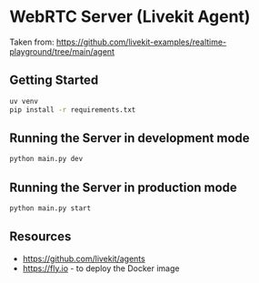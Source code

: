 # WebRTC Server (Livekit Agent)

Taken from: <https://github.com/livekit-examples/realtime-playground/tree/main/agent>

## Getting Started

```bash
uv venv
pip install -r requirements.txt
```

## Running the Server in development mode

```bash
python main.py dev
```

## Running the Server in production mode

```bash
python main.py start
```

## Resources

- <https://github.com/livekit/agents>
- <https://fly.io> - to deploy the Docker image
